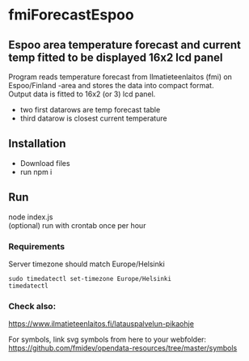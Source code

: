 # fmiForecastEspoo

## Espoo area temperature forecast and current temp fitted to be displayed 16x2 lcd panel

Program reads temperature forecast from Ilmatieteenlaitos (fmi)
on Espoo/Finland -area and stores the data into compact format.   
Output data is fitted to  16x2 (or 3) lcd panel.
* two first datarows are temp forecast table
* third datarow is closest current temperature

## Installation
 * Download files
 * run npm i 
## Run
 node index.js   
 (optional) run with crontab once per hour

 ### Requirements   
 Server timezone should match Europe/Helsinki   
 ``` 
 sudo timedatectl set-timezone Europe/Helsinki   
 timedatectl
 ```

 ### Check also:  
 https://www.ilmatieteenlaitos.fi/latauspalvelun-pikaohje

 For symbols, link svg symbols from here to your webfolder:   
 https://github.com/fmidev/opendata-resources/tree/master/symbols
 
    


